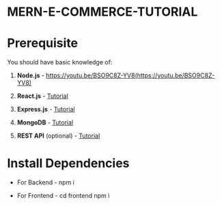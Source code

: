 # MERN-E-COMMERCE-TUTORIAL





# Prerequisite
You should have basic knowledge of:

 1. **Node.js** - https://youtu.be/BSO9C8Z-YV8(https://youtu.be/BSO9C8Z-YV8)
  
 2. **React.js** - [Tutorial](https://youtu.be/99kgUCIMboY)
    
 3. **Express.js** - [Tutorial](https://youtu.be/teipbke8c4A)
  
 4. **MongoDB** - [Tutorial](https://youtu.be/AYDP15SBbTo)
  
 5. **REST API** (optional) - [Tutorial](https://youtu.be/AhCSfuG9Jxw)

 # Install Dependencies
 
 - For Backend - npm i
   
 - For Frontend - cd frontend  npm i

